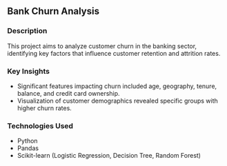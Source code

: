## Bank Churn Analysis

### Description
This project aims to analyze customer churn in the banking sector, identifying key factors that influence customer retention and attrition rates.

### Key Insights
- Significant features impacting churn included age, geography, tenure, balance, and credit card ownership.
- Visualization of customer demographics revealed specific groups with higher churn rates.

### Technologies Used
- Python
- Pandas
- Scikit-learn (Logistic Regression, Decision Tree, Random Forest)
